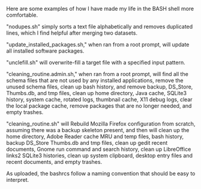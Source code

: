 Here are some examples of how I have made my life in the BASH shell more comfortable.

"nodupes.sh" simply sorts a text file alphabetically and removes duplicated lines, which I find helpful after merging two datasets.

"update_installed_packages.sh," when ran from a root prompt, will update all installed software packages.

"unclefill.sh" will overwrite-fill a target file with a specified input pattern.

"cleaning_routine.admin.sh," when ran from a root prompt, will find all the schema files that are not used by any installed applications, remove the unused schema files, clean up bash history, and remove backup, DS_Store, Thumbs.db, and tmp files, clean up home directory, Java cache, SQLite3 history, system cache, rotated logs, thumbnail cache, X11 debug logs, clear the local package cache, remove packages that are no longer needed, and empty trashes.

"cleaning_routine.sh" will Rebuild Mozilla Firefox configuration from scratch, assuming there was a backup skeleton present, and then will clean up the home directory, Adobe Reader cache MRU and temp files, bash history, backup DS_Store Thumbs.db and tmp files, clean up gedit recent documents, Gnome run command and search history, clean up LibreOffice links2 SQLite3 histories, clean up system clipboard, desktop entry files and recent documents, and empty trashes.

As uploaded, the bashrcs follow a naming convention that should be easy to interpret.
